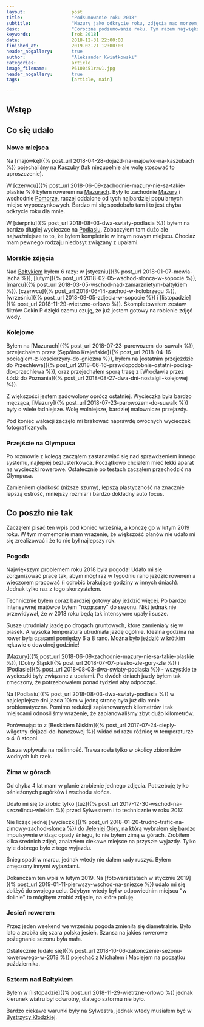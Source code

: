 ```yaml
---
layout:                 post
title:                  "Podsumowanie roku 2018"
subtitle:               "Mazury jako odkrycie roku, zdjęcia nad morzem, ale też upał"
desc:                   "Coroczne podsumowanie roku. Tym razem największym sukcesem było odkrycie Mazur oraz długa wycieczka rowerowa na Podlasiu. Jednocześnie nie udało mi się tyle jeździć rowerem przez upał."
keywords:               [rok 2018]
date:                   2018-12-31 22:00:00
finished_at:            2019-02-21 12:00:00
header_nogallery:       true
author:                 "Aleksander Kwiatkowski"
categories:             article
image_filename:         P6100451raw1.jpg
header_nogallery:       true
tags:                   [article, main]

---
```


[wiki-kaszuby]: https://pl.wikipedia.org/wiki/Kaszuby
[wiki-mazury]: https://pl.wikipedia.org/wiki/Mazury
[wiki-pomorze]: https://pl.wikipedia.org/wiki/Pomorze
[wiki-podlasie]: https://pl.wikipedia.org/wiki/Podlasie
[wiki-baltyk]: https://pl.wikipedia.org/wiki/Morze_Ba%C5%82tyckie
[wiki-jelenia-gora]: https://pl.wikipedia.org/wiki/Jelenia_G%C3%B3ra
[wiki-bystrzyca-klodzka]: https://pl.wikipedia.org/wiki/Bystrzyca_K%C5%82odzka

## Wstęp

## Co się udało

### Nowe miejsca

Na [majówkę]({% post_url 2018-04-28-dojazd-na-majowke-na-kaszubach %})
pojechaliśny na [Kaszuby][wiki-kaszuby] (tak niezupełnie ale wolę stosować to
uproszczenie).

W [czerwcu]({% post_url 2018-06-09-zachodnie-mazury-nie-sa-takie-plaskie %})
byłem rowerem na [Mazurach][wiki-mazury]. Były to zachodnie
[Mazury][wiki-mazury] i wschodnie [Pomorze][wiki-pomorze], raczej oddalone od
tych najbardziej popularnych miejsc wypoczynkowych. Bardzo mi się spodobało tam
i to jest chyba odkrycie roku dla mnie.

W [sierpniu]({% post_url 2018-08-03-dwa-swiaty-podlasia %}) byłem na bardzo
długiej wycieczce na [Podlasiu][wiki-podlasie]. Zobaczyłem tam dużo ale najważniejsze
to to, że byłem kompletnie w innym nowym miejscu. Chociaż mam pewnego rodzaju niedosyt
związany z upałami.

### Morskie zdjęcia

Nad [Bałtykiem][wiki-baltyk] byłem 6 razy: w
[styczniu]({% post_url 2018-01-07-mewia-lacha %}),
[lutym]({% post_url 2018-02-05-wschod-slonca-w-sopocie %}),
[marcu]({% post_url 2018-03-05-wschod-nad-zamarznietym-baltykiem %}).
[czerwcu]({% post_url 2018-06-14-zachod-w-kolobrzegu %}),
[wrześniu]({% post_url 2018-09-05-zdjecia-w-sopocie %}) i
[listopadzie]({% post_url 2018-11-29-wietrzne-orlowo %}).
Skompletowałem zestaw filtrów Cokin P dzięki czemu czuję, że już jestem gotowy
na robienie zdjęć wody.

### Kolejowe

Byłem na [Mazurach]({% post_url 2018-07-23-parowozem-do-suwalk %}),
przejechałem przez [Sępólno Krajeńskie]({% post_url 2018-04-16-pociagiem-z-koscierzyny-do-gniezna %}), byłem na
[ostatnim przejeździe do Przechlewa]({% post_url 2018-06-16-prawdopodobnie-ostatni-pociag-do-przechlewa %}),
oraz przejechałem sporą trasę z
[Wrocławia przez Łódź do Poznania]({% post_url 2018-08-27-dwa-dni-nostalgii-kolejowej %}).

Z większości jestem zadowolony oprócz ostatniej. Wycieczka była bardzo
męcząca, [Mazury]({% post_url 2018-07-23-parowozem-do-suwalk %})
były o wiele ładniejsze. Wolę wolniejsze, bardziej malownicze przejazdy.

Pod koniec wakacji zaczęło mi brakować naprawdę owocnych wycieczek fotograficznych.

### Przejście na Olympusa

Po rozmowie z kolegą zacząłem zastanawiać się nad sprawdzeniem innego systemu,
najlepiej bezlusterkowca. Początkowo chciałem mieć lekki aparat na wycieczki
rowerowe. Ostatecznie po testach zacząłem przechodzić na Olympusa.

Zamieniłem gładkość (niższe szumy), lepszą plastyczność na znacznie lepszą ostrość,
mniejszy rozmiar i bardzo dokładny auto focus.

## Co poszło nie tak

Zacząłem pisać ten wpis pod koniec września, a kończę go w lutym 2019 roku.
W tym momemcnie mam wrażenie, że
większość planów nie udało mi się zrealizować i że to nie był najlepszy rok.

### Pogoda

Największym problemem roku 2018 była pogoda! Udało mi się zorganizować pracę tak,
abym mógł raz w tygodniu rano jeździć rowerem a wieczorem pracować (i odrobić
brakujące godziny w innych dniach). Jednak tylko raz z tego skorzystałem.

Technicznie byłem coraz bardziej gotowy aby jeździć więcej. Po bardzo
intensywnej majówce byłem "rozgrzany" do sezonu.
Nikt jednak nie przewidywał, że w 2018 roku będą tak intensywne upały i susze.

Susze utrudniały jazdę po drogach gruntowych, które zamieniały się w piasek.
A wysoka temperatura utrudniała jazdę ogólnie. Idealna godzina na rower była
czasami pomiędzy 6 a 8 rano. Można było jeździć w krótkim rękawie
o dowolnej godzinie!

[Mazury]({% post_url 2018-06-09-zachodnie-mazury-nie-sa-takie-plaskie %}),
[Dolny Śląsk]({% post_url 2018-07-07-plasko-zle-gory-zle %}) i
[Podlasie]({% post_url 2018-08-03-dwa-swiaty-podlasia %}) - wszystkie
te wycieczki były związane z upałami. Po dwóch dniach jazdy byłem tak zmęczony,
że potrzebowałem ponad tydzień aby odpocząć.

Na [Podlasiu]({% post_url 2018-08-03-dwa-swiaty-podlasia %}) w najcieplejsze dni
jazda 10km w jedną stronę była już dla mnie problematyczna. Pomimo redukcji
zaplanowanych kilometrów i tak miejscami odnosiliśmy wrażenie, że
zaplanowaliśmy zbyt dużo kilometrów.

Porównując to z
[Beskidem Niskim]({% post_url 2017-07-24-cieply-wilgotny-dojazd-do-hanczowej %})
widać od razu różnicę w temperaturze o 4-8 stopni.

Susza wpływała na roślinność. Trawa rosła tylko w okolicy zbiorników
wodnych lub rzek.

### Zima w górach

Od chyba 4 lat mam w planie zrobienie jednego zdjęcia. Potrzebuję tylko
ośnieżonych pagórków i wschodu słońca.

Udało mi się to zrobić tylko [tuż]({% post_url 2017-12-30-wschod-na-szczelincu-wielkim %})
przed Sylwestrem i to technicznie w roku 2017.

Nie licząc jednej [wycieczki]({% post_url 2018-01-20-trudno-trafic-na-zimowy-zachod-slonca %})
do [Jeleniej Góry][wiki-jelenia-gora], na którą wybrałem się bardzo impulsywnie
widząc opady śniegu, to nie byłem zimą w górach.
Zrobiłem kilka średnich zdjęć, znalazłem ciekawe miejsce
na przyszłe wyjazdy. Tylko tyle dobrego było z tego wyjazdu.

Śnieg spadł w marcu, jednak wtedy nie dałem rady ruszyć. Byłem zmęczony
innymi wyjazdami.

Dokańczam ten wpis w lutym 2019. Na
[fotowarsztatach w styczniu 2019]({% post_url 2019-01-11-pierwszy-wschod-na-sniezce %})
udało mi się zbliżyć do swojego celu. Gdybym wtedy był w odpowiednim
miejscu "w dolinie" to mógłbym zrobić zdjęcie, na które poluję.

### Jesień rowerem

Przez jeden weekend we wrześniu pogoda zmieniła się diametralnie. Było lato
a zrobiła się szara polska jesień. Szansa na jakieś
rowerowe pożegnanie sezonu była mała.

Ostatecznie [udało się]({% post_url 2018-10-06-zakonczenie-sezonu-rowerowego-w-2018 %})
pojechać z Michałem i Maciejem na początku października.

### Sztorm nad Bałtykiem

Byłem w [listopadzie]({% post_url 2018-11-29-wietrzne-orlowo %}) jednak kierunek
wiatru był odwrotny, dlatego sztormu nie było.

Bardzo ciekawe warunki były na Sylwestra, jednak wtedy musiałem być w
[Bystrzycy Kłodzkiej][wiki-bystrzyca-klodzka].
